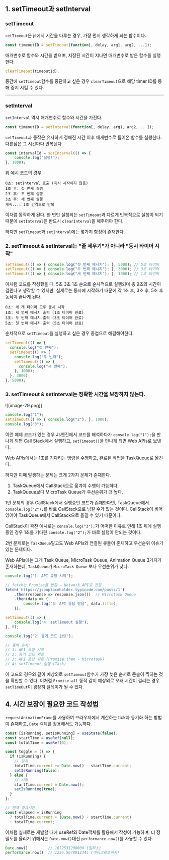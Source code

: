 


## 1. setTimeout과 setInterval


### setTimeout

`setTimeout`은 js에서 시간을 다루는 경우, 가장 먼저 생각하게 되는 함수이다.
```js
const timeoutID = setTimeout(function[, delay, arg1, arg2, ...]); 
```
매개변수로 함수와 시간을 받으며, 지정된 시간이 지나면 매개변수로 받은 함수를 실행한다.

```js
clearTimeout(timeoutId);
```
중간에 `setTimeout`함수를 중단하고 싶은 경우 `clearTimeout`으로 해당 timer ID를 통해 중지 시킬 수 있다.





---
### setInterval

`setInterval` 역시 매개변수로 함수와 시간을 가진다.
```js
const timeoutID = setInterval(function[, delay, arg1, arg2, ...]);
```

`setTimeout`과 동작은 유사하게 정해진 시간 이후 매개변수로 들어온 함수를 실행한다.
다른점은 그 시간마다 반복된다.

```js
const intervalId = setInterval(() => {
    console.log("실행!");
}, 1000);
```

위 예시 코드의 경우 

```
0초: setInterval 호출 (즉시 시작하지 않음)
1초 후: 첫 번째 실행
2초 후: 두 번째 실행
3초 후: 세 번째 실행
계속...: 1초 간격으로 반복
```

이처럼 동작하게 된다. 한 번만 실행되는 `setTimeout`과 다르게 반복적으로 실행이 되기 때문에 `setInterval`은 반드시 `clearInterval`을 해주어야 한다.



하지만 `setTimeout`과 `setInterval`에는 몇가지 함정이 존재한다.

### 2. setTimeout & setInterval는 "줄 세우기"가 아니라 "동시 타이머 시작"

```js
setTimeout(() => { console.log("첫 번째 메시지"); }, 5000); // 5초 타이머
setTimeout(() => { console.log("두 번째 메시지"); }, 3000); // 3초 타이머
setTimeout(() => { console.log("세 번째 메시지"); }, 1000); // 1초 타이머
```

이처럼 코드를 작성했을 때, 5초 3초 1초 순으로 순차적으로 실행되며 총 9초의 시간이 걸린다고 생각할 수 있지만, 실제로는 동시에 시작하기 때문에 각 1초 후, 3초 후, 5초 후 동작이 끝나게 된다.

```
0초: 세 개 타이머 모두 동시 시작 
1초: 세 번째 메시지 출력 (1초 타이머 완료) 
3초: 두 번째 메시지 출력 (3초 타이머 완료) 
5초: 첫 번째 메시지 출력 (5초 타이머 완료)
```

순차적으로 `setTimeout`을 실행하고 싶은 경우 중첩으로 해결해야한다.
```js
setTimeout(() => {
  console.log("첫 번째");
  setTimeout(() => {
    console.log("두 번째");
    setTimeout(() => {
      console.log("세 번째");
    }, 1000);
  }, 3000);
}, 5000);
```



### 3. setTimeout & setInterval는 정확한 시간을 보장하지 않는다.

![[image-29.png]]



```js
console.log("1");
setTimeout(() => { console.log("2"); }, 1000);
console.log("3");
```

이런 예제 코드가 있는 경우 Js엔진에서 코드를 해석하다가 `console.log("1");`을 만나게 되면 Call Stack에서 실행하고, `setTimeout()`을 만나게 되면 Web APIs로 보낸다. 

Web APIs에서는 1초를 기다리는 명령을 수행하고, 완료된 작업을 TaskQueue로 옮긴다.

하지만 이때 발생하는 문제는 크게 2가지 문제가 존재한다.
1. TaskQueue에서 CallStack으로 옮겨야 수행이 가능하다.
2. TaskQueue보다 MicroTask Queue가 우선순위가 더 높다.



1번 문제의 경우 CallStack에서 실행중인 코드가 존재한다면, TaskQueue에서 `console.log("2");`를 바로 CallStack으로 넘길 수가 없는 것이다. CallStack이 비어있어야 TaskQueue에서  CallStack으로 옮길 수 있기 때문이다.

CallStack이 꽉찬 예시로는 `console.log("3");`가 어떠한 이유로 인해 1초 뒤에 실행 중인 경우 1초를 기다린 `console.log("2");`가 바로 실행이 안되는 것이다.




2번 문제로는 `TaskQueue`말고도 Web APIs와 연결된 큐들이 존재하고 우선순위 이슈가 있는 문제이다.

Web APIs에는 크게 Task Queue, MicroTask Queue, Animation Queue 3가지가 존재하는데, 
`TaskQueue`가 `MicroTask Queue` 보다 우선순위가 낮다.

```js
console.log("1: API 요청 시작");

// fetch는 Promise를 반환 → Network API로 전달
fetch('https://jsonplaceholder.typicode.com/posts/1')
    .then(response => response.json())  // Microtask Queue
    .then(data => {
        console.log("3: API 응답 받음", data.title);
    });

setTimeout(() => {
    console.log("4: setTimeout 실행");
}, 0);

console.log("2: 동기 코드 완료");

// 출력 순서:
// 1: API 요청 시작
// 2: 동기 코드 완료  
// 3: API 응답 받음 (Promise.then - Microtask)
// 4: setTimeout 실행 (Task)
```

이 코드의 경우와 같이 예상외로 `setTimeout`함수가 가장 늦은 순서로 콘솔이 찍히는 것을 확인할 수 있다. 이처럼 `Promise.all` 동작 같이 예상외로 오래 시간이 걸리는 경우 `setTimeOut`이 굉장히 딜레이가 될 수 있다.






## 4. 시간 보장이 필요한 코드 작성법


`requestAnimationFrame`를 사용하여 브라우저에서 계산하는 tick과 동기화 하는 방법이 존재하고, `Date` 객체를 활용해서도 가능하다.

```js
const [isRunning, setIsRunning] = useState(false);
const startTime = useRef(null);
const totalTime = useRef(0);

const toggle = () => {
  if (isRunning) {
    // 정지
    totalTime.current += Date.now() - startTime.current;
    setIsRunning(false);
  } else {
    // 시작
    startTime.current = Date.now();
    setIsRunning(true);
  }
};

// 현재 경과시간
const elapsed = isRunning 
  ? totalTime.current + (Date.now() - startTime.current)
  : totalTime.current;
```


이처럼 실제로는 개발할 때에 useRef와 Date객체를 활용해서 작성이 가능하며, 더 정밀도를 올리기 위해서는 `Date.now()`대신 `performance.now()`를 사용할 수 있다.

```js
Date.now()         // 1672531200000 (밀리초)
performance.now()  // 1234.5678912345 (마이크로초까지)
```